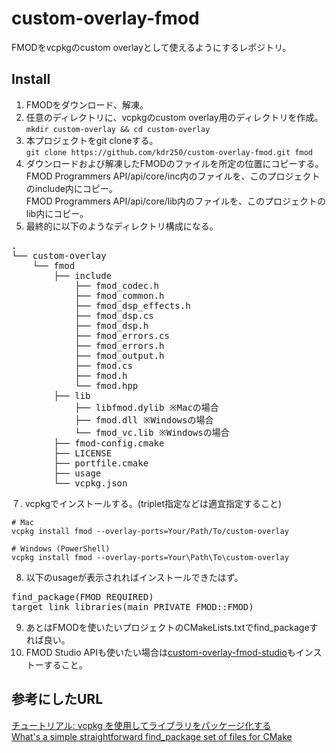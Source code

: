 # custom-overlay-fmod
FMODをvcpkgのcustom overlayとして使えるようにするレポジトリ。

## Install
1. FMODをダウンロード、解凍。
2. 任意のディレクトリに、vcpkgのcustom overlay用のディレクトリを作成。<br>
  `mkdir custom-overlay && cd custom-overlay`
4. 本プロジェクトをgit cloneする。<br>
  `git clone https://github.com/kdr250/custom-overlay-fmod.git fmod`
5. ダウンロードおよび解凍したFMODのファイルを所定の位置にコピーする。<br>
  FMOD Programmers API/api/core/inc内のファイルを、このプロジェクトのinclude内にコピー。<br>
  FMOD Programmers API/api/core/lib内のファイルを、このプロジェクトのlib内にコピー。
6. 最終的に以下のようなディレクトリ構成になる。
<pre>
.
└── custom-overlay
    └── fmod
        ├── include
            ├── fmod_codec.h
            ├── fmod_common.h
            ├── fmod_dsp_effects.h
            ├── fmod_dsp.cs
            ├── fmod_dsp.h
            ├── fmod_errors.cs
            ├── fmod_errors.h
            ├── fmod_output.h
            ├── fmod.cs
            ├── fmod.h
            └── fmod.hpp 
        ├── lib
            ├── libfmod.dylib ※Macの場合
            ├── fmod.dll ※Windowsの場合
            └── fmod_vc.lib ※Windowsの場合
        ├── fmod-config.cmake
        ├── LICENSE
        ├── portfile.cmake
        ├── usage
        └── vcpkg.json
</pre>
７. vcpkgでインストールする。(triplet指定などは適宜指定すること)<br>
```
# Mac
vcpkg install fmod --overlay-ports=Your/Path/To/custom-overlay

# Windows (PowerShell)
vcpkg install fmod --overlay-ports=Your\Path\To\custom-overlay
```

8. 以下のusageが表示されればインストールできたはず。<br>
<pre>
find_package(FMOD REQUIRED)
target_link_libraries(main PRIVATE FMOD::FMOD)
</pre>

9. あとはFMODを使いたいプロジェクトのCMakeLists.txtでfind_packageすれば良い。
10. FMOD Studio APIも使いたい場合は[custom-overlay-fmod-studio](https://github.com/kdr250/custom-overlay-fmod-studio)もインストーすること。

## 参考にしたURL
[チュートリアル: vcpkg を使用してライブラリをパッケージ化する](https://learn.microsoft.com/ja-jp/vcpkg/get_started/get-started-packaging?pivots=shell-bash)<br>
[What's a simple straightforward find_package set of files for CMake](https://stackoverflow.com/questions/73830279/whats-a-simple-straightforward-find-package-set-of-files-for-cmake)
